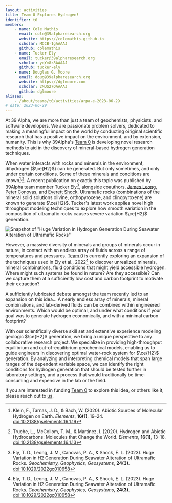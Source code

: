 ```yaml
---
layout: activities
title: Team 0 Explores Hydrogen!
identifier: t0
members:
    - name: Cole Mathis
      email: cole@39alpharesearch.org
      website: https://colemathis.github.io
      scholar: MCCB-1gAAAAJ
      github: colemathis
    - name: Tucker Ely
      email: tucker@39alpharesearch.org
      scholar: yqYm8z8AAAAJ
      github: tucker-ely
    - name: Douglas G. Moore
      email: doug@39alpharesearch.org
      website: https://dglmoore.com
      scholar: 2MUS27QAAAAJ
      github: dglmoore
aliases:
    - /about/teams/t0/activities/arpa-e-2023-06-29
# date: 2023-06-29
---
```


At 39 Alpha, we are more than just a team of geochemists, physicists, and software developers. We are passionate problem solvers, dedicated to making a meaningful impact on the world by conducting oiriginal scientific research that has a positive impact on the environment, and by extension, humanity. This is why 39Alpha's [Team 0](/team) is developing novel research methods to aid in the discovery of mineral-based hydrogen generation techniques.

When water interacts with rocks and minerals in the environment, dihydrogen ($\ce{H2}$) can be generated. But only sometimes, and only under certain conditions. Some of these minerals and conditions are known[^1]<sup>,</sup>[^2]. A recent publication on exactly this topic was published by 39Alpha team member Tucker Ely[^3], alongside coauthors, [James Leong](https://scholar.google.com/citations?user=Ma72boEAAAAJ&hl=en), [Peter Conovas](https://scholar.google.com/citations?user=Keg4MF4AAAAJ&hl=en), and [Everett Shock](https://scholar.google.com/citations?user=KDZS9jgAAAAJ&hl=en). Ultramafic rocks (combinations of the mineral solid solutions olivine, orthopyroxene, and clinopyroxene) are known to generate $\ce{H2}$. Tucker's latest work applies novel high throughput modeling techniques to explore how smooth variation in the composition of ultramafic rocks causes severe variation $\ce{H2}$ generation.

![Snapshot of "Huge Variation in Hydrogen Generation During Seawater Alteration of Ultramafic Rocks"](H2_header.png)

However, a massive diversity of minerals and groups of minerals occur in nature, in contact with an endless array of fluids across a range of temperatures and pressures. [Team 0](/team) is currently exploring an expansion of the techniques used in Ely et al., 2022[^3] to discover unrealized minerals, mineral combinations, fluid conditions that might yield accessible hydrogen. Where might such systems be found in nature? Are they accessible? Can we capture them at a sufficiently low cost and carbon footprint to motivate their extraction?

A sufficiently lubricated debate amongst the team recently led to an expansion on this idea... A nearly endless array of minerals, mineral combinations, and lab-derived fluids can be combined within engineered environments. Which would be optimal, and under what conditions if your goal was to generate hydrogen economically, and with a minimal carbon footprint?

With our scientifically diverse skill set and extensive experience modeling geologic $\ce{H2}$ generation, we bring a unique perspective to any collaborative research project. We specialize in providing high-throughput equilibrium and out-of-equilibrium geochemical models, enabling us to guide engineers in discovering optimal water-rock system for $\ce{H2}$ generation. By analyzing and interpreting chemical models that span large ranges of the dependent variable space, we can identify the right conditions for hydrogen generation that should be tested further in laboratory settings, and a process that would traditionally be time-consuming and expensive in the lab or the field.

If you are interested in funding [Team 0](/team) to explore this idea, or others like it, please reach out to [us](mailto:39alpha@39alpharesearch.org).

[^1]: Klein, F., Tarnas, J. D., & Bach, W. (2020). Abiotic Sources of Molecular Hydrogen on Earth. _Elements_, **16(1)**, 19–24. [doi:10.2138/gselements.16.1.19](https://pubs.geoscienceworld.org/msa/elements/article-abstract/16/1/19/582919/Abiotic-Sources-of-Molecular-Hydrogen-on-Earth?redirectedFrom=fulltext)

[^2]: Truche, L., McCollom, T. M., & Martinez, I. (2020). Hydrogen and Abiotic Hydrocarbons: Molecules that Change the World. _Elements_, **16(1)**, 13–18. [doi:10.2138/gselements.16.1.13](https://pubs.geoscienceworld.org/msa/elements/article-abstract/16/1/13/582937/Hydrogen-and-Abiotic-Hydrocarbons-Molecules-that?redirectedFrom=fulltext)

[^3]: Ely, T. D., Leong, J. M., Canovas, P. A., & Shock, E. L. (2023). Huge Variation in H2 Generation During Seawater Alteration of Ultramafic Rocks. _Geochemistry, Geophysics, Geosystems_, **24(3)**. [doi:10.1029/2022gc010658](https://agupubs.onlinelibrary.wiley.com/doi/10.1029/2022GC010658)
